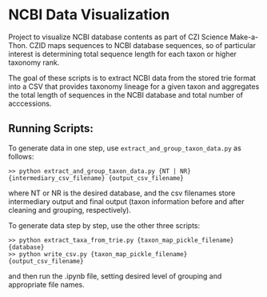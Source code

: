 # NCBI Data Visualization
Project to visualize NCBI database contents as part of CZI Science Make-a-Thon. CZID maps sequences to NCBI database sequences, so of particular interest is determining total sequence length for each taxon or higher taxonomy rank.

The goal of these scripts is to extract NCBI data from the stored trie format into a CSV that provides taxonomy lineage for a given taxon and aggregates the total length of sequences in the NCBI database and total number of acccessions.
## Running Scripts:

To generate data in one step, use `extract_and_group_taxon_data.py` as follows:

`>> python extract_and_group_taxon_data.py {NT | NR} {intermediary_csv_filename} {output_csv_filename}`

where NT or NR is the desired database, and the csv filenames store intermediary output and final output (taxon information before and after cleaning and grouping, respectively).

To generate data step by step, use the other three scripts:

```
>> python extract_taxa_from_trie.py {taxon_map_pickle_filename} {database}
>> python write_csv.py {taxon_map_pickle_filename} {output_csv_filename}
```
and then run the .ipynb file, setting desired level of grouping and appropriate file names. 
